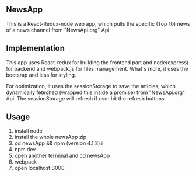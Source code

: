 ## NewsApp

This is a React-Redux-node web app, which pulls the specific (Top 10) news of a news channel from "NewsApi.org" Api.

## Implementation

This app uses React-redux for building the frontend part and node(express) for backend and webpack.js for files management. What's more, it uses the bootsrap and less for styling.

For optimization, it uses the sessionStorage to save the articles, which dynamically feteched (wrapped this inside a promise) from "NewsApi.org" Api. The sessionStorage will refresh if user hit the refresh buttons.

## Usage

1. install node
2. install the whole newsApp zip
3. cd newsApp && npm (version 4.1.2) i
4. npm dev
5. open another terminal and cd newsApp
6. webpack
7. open localhost:3000

